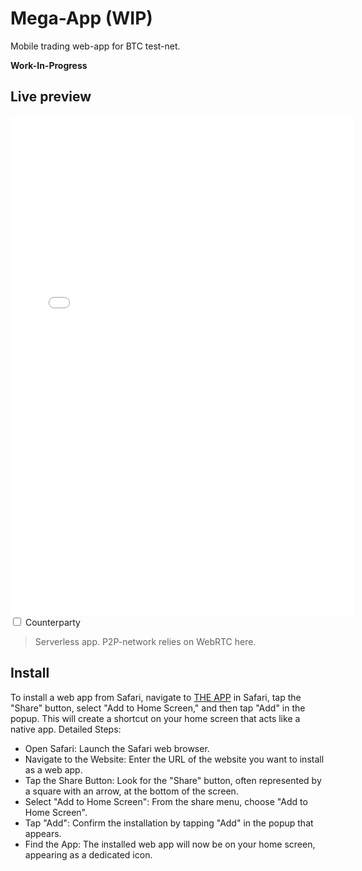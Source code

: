 # Mega-App (WIP)

Mobile trading web-app for BTC test-net.

**Work-In-Progress**

## Live preview

<div style="position: relative;display:inline-block; height: 800px; width: 550px">
<iframe src="../webapp" style="position: relative;display:inline-block; height: 100%; width: 100%; border:none"></iframe>
</div>
<div id="cpdiv" style="position: relative;display:none; height: 800px; width: 550px">
<iframe src="../webapp?user=alice" style="position: relative;display:inline-block; height: 100%; width: 100%; border:none"></iframe>
</div>
<div>
    <input type="checkbox" id="counterparty" name="counterparty" onclick="this.checked ? document.getElementById('cpdiv').style.display='inline-block' : (document.getElementById('cpdiv').style.display='none'); (document.getElementsByClassName('sidebar-toggle-button')[0].click());" />
    <label for="counterparty">Counterparty</label>
</div>


> Serverless app. P2P-network relies on WebRTC here.

## Install


To install a web app from Safari, navigate to [THE APP](https://dk14.github.io/wolfram-mega/webapp/) in Safari, tap the "Share" button, select "Add to Home Screen," and then tap "Add" in the popup. This will create a shortcut on your home screen that acts like a native app. 
Detailed Steps:
- Open Safari: Launch the Safari web browser.
- Navigate to the Website: Enter the URL of the website you want to install as a web app.
- Tap the Share Button: Look for the "Share" button, often represented by a square with an arrow, at the bottom of the screen.
- Select "Add to Home Screen": From the share menu, choose "Add to Home Screen".
- Tap "Add": Confirm the installation by tapping "Add" in the popup that appears.
- Find the App: The installed web app will now be on your home screen, appearing as a dedicated icon. 